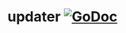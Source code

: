 # updater [![GoDoc](https://godoc.org/graphql.co/graphql?status.svg)](https://pkg.go.dev/github.com/lsldigital/updater)
